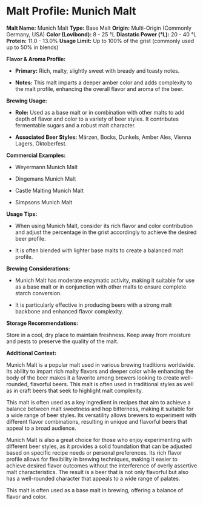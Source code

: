 # Malt Profile: Munich Malt

**Malt Name:** Munich Malt
**Type:** Base Malt
**Origin:** Multi-Origin (Commonly Germany, USA)
**Color (Lovibond):** 8 - 25 °L
**Diastatic Power (°L):** 20 - 40 °L
**Protein:** 11.0 - 13.0%
**Usage Limit:** Up to 100% of the grist (commonly used up to 50% in blends)

**Flavor & Aroma Profile:**

* **Primary:** Rich, malty, slightly sweet with bready and toasty notes.

* **Notes:** This malt imparts a deeper amber color and adds complexity to the malt profile, enhancing the overall flavor and aroma of the beer.

**Brewing Usage:**

* **Role:** Used as a base malt or in combination with other malts to add depth of flavor and color to a variety of beer styles. It contributes fermentable sugars and a robust malt character.

* **Associated Beer Styles:** Märzen, Bocks, Dunkels, Amber Ales, Vienna Lagers, Oktoberfest.

**Commercial Examples:**

* Weyermann Munich Malt

* Dingemans Munich Malt

* Castle Malting Munich Malt

* Simpsons Munich Malt

**Usage Tips:**

* When using Munich Malt, consider its rich flavor and color contribution and adjust the percentage in the grist accordingly to achieve the desired beer profile.

* It is often blended with lighter base malts to create a balanced malt profile.

**Brewing Considerations:**

* Munich Malt has moderate enzymatic activity, making it suitable for use as a base malt or in conjunction with other malts to ensure complete starch conversion.

* It is particularly effective in producing beers with a strong malt backbone and enhanced flavor complexity.

**Storage Recommendations:**

Store in a cool, dry place to maintain freshness. Keep away from moisture and pests to preserve the quality of the malt.

**Additional Context:**

Munich Malt is a popular malt used in various brewing traditions worldwide. Its ability to impart rich malty flavors and deeper color while enhancing the body of the beer makes it a favorite among brewers looking to create well-rounded, flavorful beers. This malt is often used in traditional styles as well as in craft beers that seek to highlight malt complexity.

This malt is often used as a key ingredient in recipes that aim to achieve a balance between malt sweetness and hop bitterness, making it suitable for a wide range of beer styles. Its versatility allows brewers to experiment with different flavor combinations, resulting in unique and flavorful beers that appeal to a broad audience.

Munich Malt is also a great choice for those who enjoy experimenting with different beer styles, as it provides a solid foundation that can be adjusted based on specific recipe needs or personal preferences. Its rich flavor profile allows for flexibility in brewing techniques, making it easier to achieve desired flavor outcomes without the interference of overly assertive malt characteristics. The result is a beer that is not only flavorful but also has a well-rounded character that appeals to a wide range of palates.

This malt is often used as a base malt in brewing, offering a balance of flavor and color.
